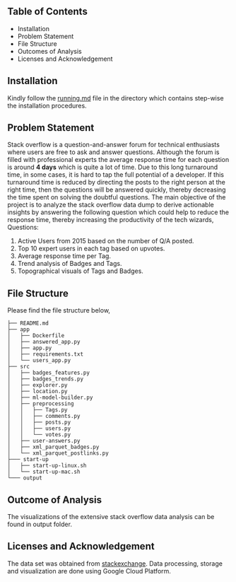 ## Table of Contents
 
 - Installation
 - Problem Statement
 - File Structure
 - Outcomes of Analysis
 - Licenses and Acknowledgement

## Installation

Kindly follow the [running.md](https://csil-git1.cs.surrey.sfu.ca/nra38/cmpt732-dataprocessors-stackoverflow-analysis/-/blob/master/RUNNING.MD) file in the directory which contains step-wise the installation procedures.

##  Problem Statement

Stack overflow is a question-and-answer forum for technical enthusiasts where users are free to ask and answer questions. Although the forum is filled with professional experts the average response time for each question is around **4 days** which is quite a lot of time. Due to this long turnaround time, in some cases, it is hard to tap the full potential of a developer. If this turnaround time is reduced by directing the posts to the right person at the right time, then the questions will be answered quickly, thereby decreasing the time spent on solving the doubtful questions. The main objective of the project is to analyze the stack overflow data dump to derive actionable insights by answering the following question which could help to reduce the response time, thereby increasing the productivity of the tech wizards,
Questions:  
1. Active Users from 2015 based on the number of Q/A posted.  
2. Top 10 expert users in each tag based on upvotes.
3. Average response time per Tag.
4. Trend analysis of Badges and Tags.
5. Topographical visuals of Tags and Badges.

## File Structure

Please find the file structure below,
```
├── README.md
├── app
│   ├── Dockerfile
│   ├── answered_app.py
│   ├── app.py
│   ├── requirements.txt
│   └── users_app.py
├── src
│   ├── badges_features.py
│   ├── badges_trends.py
│   ├── explorer.py
│   ├── location.py
│   ├── ml-model-builder.py
│   ├── preprocessing
│   │   ├── Tags.py
│   │   ├── comments.py
│   │   ├── posts.py
│   │   ├── users.py
│   │   └── votes.py
│   ├── user-answers.py
│   ├── xml_parquet_badges.py
│   └── xml_parquet_postlinks.py
├─── start-up
│   ├── start-up-linux.sh
│   └── start-up-mac.sh
└─── output
````

## Outcome of Analysis

The visualizations of the extensive stack overflow data analysis can be found in output folder.

## Licenses and Acknowledgement
The data set was obtained from [stackexchange](https://archive.org/download/stackexchange). Data processing, storage and visualization are done using Google Cloud Platform.